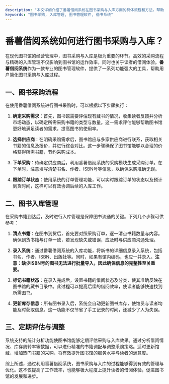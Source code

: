 ```yaml
---
description: "本文详细介绍了番薯借阅系统在图书采购与入库方面的具体流程和方法，帮助图书馆有效管理书籍资源。"
keywords: "图书采购, 入库管理, 图书管理软件, 借书系统"
---
```

# 番薯借阅系统如何进行图书采购与入库？

在现代图书馆的经营管理中，图书采购与入库是极为重要的环节。高效的采购流程与精确的入库管理不仅影响到图书馆的运作效率，同时也关乎读者的借阅体验。**番薯借阅系统**作为一款专业的图书管理软件，提供了一系列功能强大的工具，帮助用户简化图书采购与入库过程。

## 一、图书采购流程

在使用番薯借阅系统进行图书采购时，可以根据以下步骤执行：

1. **确定采购需求**：首先，图书馆需要评估现有藏书的情况，收集读者反馈并分析市场动态，以确定所需采购书籍的类型与数量。这一需求评估能够帮助图书馆更好地满足读者的需求，提高图书的使用率。

2. **选择供应商**：在明确采购需求后，图书馆应与多家供应商进行联系，获取相关书籍的信息及报价，并进行综合对比。这一步骤确保了图书馆能够以合理的价格获得所需书籍，节约采购成本。

3. **下单采购**：待确定供应商后，利用番薯借阅系统的采购模块生成采购订单。在下单时，注意填写清楚书名、作者、ISBN号等信息，以确保采购准确无误。

4. **跟踪订单状态**：使用系统的订单管理功能，可以实时跟踪订单的状态以及预计到货时间，这样可以有效协调后续的入库工作。

## 二、图书入库管理

在采购书籍到达后，及时进行入库管理是保障图书流通的关键。下列几个步骤可供参考：

1. **清点书籍**：在图书到货后，首先要对照采购订单，逐一清点书籍数量与内容。确保到货书籍与订单一致，若发现缺失或错误，应及时与供应商沟通处理。

2. **录入系统**：通过番薯借阅系统的入库功能，将新书的详细信息录入系统，包括书名、作者、ISBN、出版社等。同时，如果有馆内编码，也应一并录入。**注意：缺少ISBN号的图书无法进行批量导入，因此确保信息的完整性至关重要。**

3. **标记书籍状态**：在录入完成后，设置书籍的借阅状态及分类，使其准确反映在图书馆的藏书目录中。此过程可以提高后续的借阅效率，使读者能够快速找到所需图书。

4. **更新库存信息**：所有图书录入后，系统会自动更新图书库存，使馆员与读者均能及时获取信息。这一功能不仅节省了手工记录的时间，还减少了人为失误。

## 三、定期评估与调整

系统支持的统计分析功能使图书馆能够定期评估采购与入库效果。通过分析借阅情况、库存周转率等数据，可以进行精准的书籍调配与调整采购策略。适时更新馆藏，增加热门书籍的采购，将有效提升图书馆的服务水平与读者的满意度。

综上所述，通过利用番薯借阅系统，图书采购与入库的过程能够得到有效的管理与优化。这不仅提高了工作效率，也能够极大程度上提升读者的借阅体验，促进图书馆的发展和进步。
